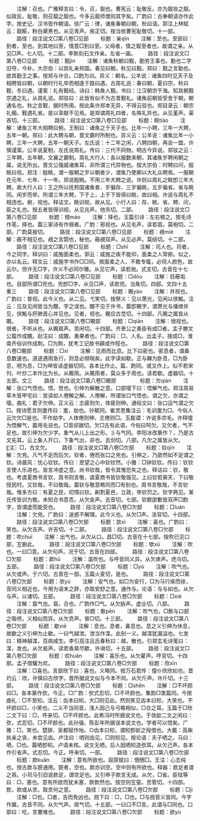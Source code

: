 <!-- { "loadSidebar": true } -->
　　注解：召也。广雅释言曰：令，召，靓也。曹宪云：耻敬反。亦为靓妆之靓。似政反。耻敬，则召靓之靓也。今多云靓师僧则其字矣。广韵曰：古奉朝请亦作此字。按史记、汉书皆作朝请。徐广云：律，诸矦春朝曰朝，秋曰请。郭注上林赋云：靓糚，粉白黛黑也。从见靑声。疾正切。按当依曹宪耻敬切。十一部。
　　路径：段注说文□第八卷□见部
　　标题：亲qīn
　　注解：至也。至部曰：到者，至也。到其地曰至，情意□到曰至。父母者，情之冣至者也，故谓之亲。从见□声。七人切。十二部。李斯刻石文作亲。左省一画。
　　路径：段注说文□第八卷□见部
　　标题：觐jìn
　　注解：诸矦秋朝曰觐，勤劳王事也。勤也二字旧夺，今补。大宗伯：以宾礼亲邦国。春见曰朝，秋见曰觐。郑曰：觐之言勤也。欲其勤王之事。按郑与许合。□韵为训。异义：朝名。公羊说：诸矦四时见天子及相聘皆曰朝，以朝时行礼卒而相逢于路曰遇。古周礼说：春曰朝，夏曰宗，秋曰觐，冬曰遇。谨案：礼有觐经。诗曰：韩矦人觐。书曰：江汉朝宗于海。知其朝觐宗遇之礼，从周礼说。郑驳曰：此皆有似不为古昔觐礼。诸矦前朝皆受舍于朝，朝通名也。秋之言觐，据时所用。按此条许郑本无异，不得云驳也。郑目录云：朝宗礼僃。觐遇礼省。是以享献不见焉。是郑谓周礼四者，名殊礼异也。从见堇声。渠吝切。十三部。
　　路径：段注说文□第八卷□见部
　　标题：眺tiào
　　注解：诸矦三年大相聘曰俯。王制曰：诸矦之于天子也。比年一小聘，三年一大聘，五年一朝。郑曰：此大聘与朝，晋文霸时所制也。异义云：公羊说：诸矦比年一小聘，三年一大聘，五年一朝天子。左氏说：十二年之闲，八聘四朝，再会一盟。许愼谨案。公羊说夏制，左氏说周礼。传曰：三代不同物。明古今异说。郑驳之云：三年聘。五年朝，文襄之霸制。周礼大行人：各以服数来朝，其诸矦岁聘闲朝之属。说无所出。晋文公强威诸矦耳，非所谓三代异物也。按大宗伯：时聘曰问，殷眺曰视。郑注：殷眺，谓一服朝之岁以朝者少，谓矦乃使卿以大礼众聘焉。一服朝在元年、七年、十一年。郑说殷眺。不用三年大聘之说。许则以周礼之眺卽三年大聘。故大行人曰：王之所以抚邦国诸矦者、岁徧存、三岁徧眺，五岁徧省。省与眺同。闲岁而举。所谓三年大聘，下于上，上于下皆得曰眺，故曰相。许说与周礼不相违也。俯，视也。释诂文。眺训视，故从见。小行人曰：存、眺、省、聘、问，臣之礼也。按五者皆得训视。从见兆声。他吊切。二部。
　　路径：段注说文□第八卷□见部
　　标题：覒máo
　　注解：择也。玉篇引诗：左右覒之。按毛诗作芼，择也。葢三家诗有作覒者。广韵：邪视也。从见毛声，读若苗。莫袍切。二部。广韵莫报切。
　　路径：段注说文□第八卷□见部
　　标题：覕miè
　　注解：蔽不相见也。覕之言閟也，秘也。蔽覕双声。从见必声。莫结切。十二部。
　　路径：段注说文□第八卷□见部
　　标题：□shī
　　注解：司人也。司者，今之伺字。释训曰：戚施面柔也。郭云：戚施之疾不能仰，面柔之人常俯。似之，亦以名云。释文云：戚施字书作□□同。按面柔之人，不敢专辄，必伺人颜色，故云尔。但许无□字，许义不必同尔雅。从见它声，读若驰。式支切。古音在十七部。
　　路径：段注说文□第八卷□见部
　　标题：□dōu
　　注解：目蔽垢也。目部所谓□兜也。兜卽□字。从见□声，读若兜。当矦切。四部。文四十五　重三
　　路径：段注说文□第八卷□见部
　　标题：覞yào
　　注解：并视也。广韵曰：普视。此今义也。从二见。弋笑切。按祭义：见以萧光，见闲以侠甒。注云：见及见闲皆当为覵，字之误也。覵不见于许书，葢卽覞字，谓萧光与燔燎并见，侠甒与肝肺首心并见也。见者，视也。覞应古苋切。十四部。凡覞之属皆从覞。
　　路径：段注说文□第八卷□覞部
　　标题：□qiān
　　注解：很视也。很者，不听从也。从覞肩声。苦闲切。十四部。齐景公之勇臣有成□者。孟子滕文公篇作成覵。赵注曰：成覵，勇果者也。广韵曰：□，人名。出孟子。按成□，淮南齐俗训作成荆。□为荆，犹考工记故书顅或作牼也。
　　路径：段注说文□第八卷□覞部
　　标题：□xì
　　注解：见雨而比息。比下曰密也。密息者，谓鼻息数速也。道途遇雨急行，则息必频喘矣。此字读如欷。正与齂为卧息，□为卧息，呬为息，□为呻皆读虚器切同。各本比作止。篇、韵同。或又作上。似不若宋刊、叶抄二本作比为长。从覞雨。从覞雨者，莫众多于雨也。读若欷。虚器切。十五部。文三
　　路径：段注说文□第八卷□覞部
　　
　　标题：欠qiàn
　　注解：张口气悟也。悟，觉也。引伸为解散之意。口部嚏下曰：悟解气也。郑注周易草木皆甲宅曰：皆读如人倦解之解。人倦解，所谓张口气悟也，谓之欠，亦谓之嚏。曲礼：君子欠伸。正义云：志疲则欠，体疲则伸。通俗文曰：张口运气谓之欠□。按诗愿言则疐传曰：疐，劫也。孙毓同。崔灵恩集注云：毛训疐为□。今俗人云欠欠□是也。不作劫字。人体倦则伸，志倦则□。玉裁谓：许说多宗毛。许释嚏为悟解气，葢用毛说也。□音邱据切。欠□古有此语，今俗曰呵欠。又欠者，气不足也。故引伸为欠少字。象气从儿上出之形。彡与气同。李阳冰改篆作？，乃是古文兂耳。云上象人开口，下象气出，非也。去剑切。八部。凡欠之属皆从欠。〖注〗□，古文欠。
　　路径：段注说文□第八卷□欠部
　　标题：钦qīn
　　注解：欠皃。凡气不足而后欠。钦者，倦而张口之皃也。引伸之，乃欿然如不足谓之钦。诗晨风：忧心钦钦。传曰：思望之心中钦钦然。小雅：□钟钦钦。传曰：钦钦言使人乐进也。皆言冲虚之意。尚书钦哉，皆令其惟恐失之也。释诂曰：钦，敬也。考虞夏商书言钦，周书则言敬，虞夏商书皆钦敬锴见。上曰钦若昊天，下曰敬授民时。又钦哉，不曰敬哉。葢钦与敬意略同而□有别也。周书言敬哉，不言钦哉。惟多方曰：有夏之民，叨懫曰钦。劓割夏邑，立政，帝钦罚之。钦字两见。某氏传皆训为敬。未知合书意否。从欠金声。去音切。七部。钦歁欿歉皆双声□韵字，皆谓虚而能受也。
　　路径：段注说文□第八卷□欠部
　　标题：□luán
　　注解：欠皃。广韵曰：迷惑不解理。此今义也。从欠□声。洛官切。十四部。
　　路径：段注说文□第八卷□欠部
　　标题：欯xì
　　注解：喜也。广韵曰：笑也。从欠吉声。许吉切。十二部。
　　路径：段注说文□第八卷□欠部
　　标题：吹chuī
　　注解：出气也。从欠从口。昌□切。古音在十七部。按吹已见口部，宐删此。
　　路径：段注说文□第八卷□欠部
　　标题：欨xū
　　注解：吹也。一曰□意。从欠句声。况于切。古音在四部。
　　路径：段注说文□第八卷□欠部
　　标题：歑hū
　　注解：温吹也。与呼音同义异。从欠虖声。虎乌切。五部。
　　路径：段注说文□第八卷□欠部
　　标题：□yù
　　注解：吹气也。从欠或声。于六切。古音在一部。玉篇火麦切，是也。
　　路径：段注说文□第八卷□欠部
　　标题：欤yú
　　注解：安气也。如□为安行，□为马行疾而徐，音同义相近也。今用为语末之辞，亦取安舒之意。通作与。论语：与与如也。从欠与声。以诸切。五部。
　　路径：段注说文□第八卷□欠部
　　标题：□xié
　　注解：翕气也。翕，合也。广韵作□气。从欠胁声。虚业切。八部。
　　路径：段注说文□第八卷□欠部
　　标题：歕pēn
　　注解：吹气也。□歕与口部之吸喷，义相似而异。从欠贲声。普□切。十三部。
　　路径：段注说文□第八卷□欠部
　　标题：歇xiē
　　注解：息也。息者，鼻息也。息之义引伸为休息，故歇之义引伸为止歇。一曰气越泄。泄当作渫。此别一义。越渫犹漏溢也。七发曰：精神越渫，百病咸生。李引高注吕氏春秋曰：越，散也。引郑玄毛诗笺曰：渫，发也。从欠曷声。读若香臭尽歇。许谒切。十五部。
　　路径：段注说文□第八卷□欠部
　　标题：欢huān
　　注解：喜乐也。从欠雚声。呼官切。十四部。孟子借驩为欢。
　　路径：段注说文□第八卷□欠部
　　标题：欣xīn
　　注解：□喜也。言部欣下曰：喜也。义略同。按万石君传：僮仆欣欣如也。晋灼云：欣，许愼曰古欣字。晋所据说文似与今本不同。从欠斤声。许斤切。十三部。
　　路径：段注说文□第八卷□欠部
　　标题：□shěn
　　注解：□不坏颜曰□。各本篆作弞。今正。□广韵：弞式忍切，□不坏颜也。集韵□类篇同。今按曲礼：□不至矧。注云：齿本曰矧，大□则见此。然则笑见齿本曰矧，大笑也。不坏颜曰□，小笑也。二义不当同音，浅人因己与弓略相似，□合之耳。玉篇于□欣二文下曰：□，呼来切。□不坏颜也。此希冯时所据说文也。于敛歈二文之闲曰：弞，式忍切。□不坏颜也。此孙强、陈彭年所据误本说文也。学者可以悟矣。广雅：□，笑也。楚辞、吴都赋作咍。○齿本曰矧，谓矧卽龂之叚借也。大戴：高柴执亲之丧，未尝见齿。卢注曰：哂则齿见，□则矧见。按论语：夫子哂之。马曰：哂，□也。葢哂卽矧。卢语未核。说文无哂，后人因哂矧造弞耳。从欠己声。各本作引省声。式忍切。今正。呼来切。一部。
　　路径：段注说文□第八卷□欠部
　　标题：款kuǎn
　　注解：意有所欲也。屈原赋曰：悃悃□。王注：心志纯也。按古款与窾通用。窾者，空也。款亦训空。空中则有所欲也。释器：款足者谓之鬲。小司马引旧说款足，谓空足也。又引申子款言无成。从欠，□省。臣铉等曰：□，塞也。意有所欲而犹未塞，款款然也。按空则宐窒。苦管切。十四部。歀，款或从柰。取柰何之意。
　　路径：段注说文□第八卷□欠部
　　标题：□jì
　　注解：□也。□者，吉而免凶也。觊下曰：□，□也。□与觊音义皆同。今字作冀。古音不同。从欠气声。居气切。十五部。一曰口不□言。此谓与□同也。口部曰：吃，言蹇难也。
　　路径：段注说文□第八卷□欠部
　　标题：欲yù
